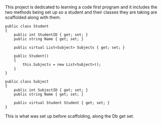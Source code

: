 This project is dedicated to learning a code first program and it includes the two methods being set up so a student and their classes they are taking are scaffolded along with them.

    public class Student
    {
        public int StudentID { get; set; }
        public string Name { get; set; }

        public virtual List<Subject> Subjects { get; set; }

        public Student()
        {
            this.Subjects = new List<Subject>();
        }
    }

    public class Subject
    {
        public int SubjectID { get; set; }
        public string Name { get; set; }

        public virtual Student Student { get; set; }
    }


This is what was set up before scaffolding, along the Db get set.
